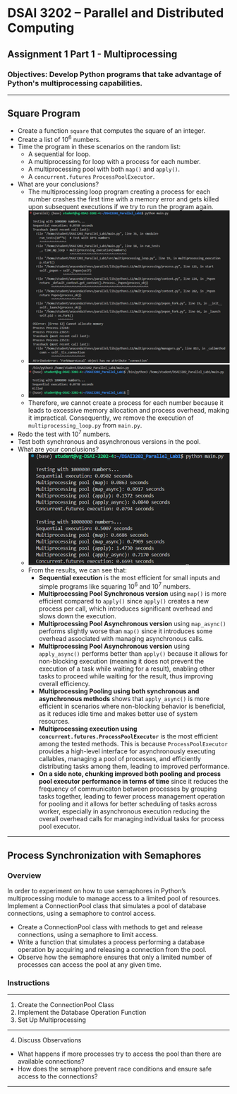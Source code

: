 # DSAI 3202 – Parallel and Distributed Computing  
## Assignment 1 Part 1 - Multiprocessing 
### Objectives: Develop Python programs that take advantage of Python's multiprocessing capabilities.
---

## Square Program
- Create a function `square` that computes the square of an integer.
- Create a list of 10<sup>6</sup> numbers.
- Time the program in these scenarios on the random list:
    - A sequential for loop.
    - A multiprocessing for loop with a process for each number.
    - A multiprocessing pool with both `map()` and `apply()`.
    - A `concurrent.futures` `ProcessPoolExecutor`.
- What are your conclusions?
    - The multiprocessing loop program creating a process for each number crashes the first time with a memory error and gets killed upon subsequent executions if we try to run the program again.
    - ![Memory error caused due to multiprocessing loop for each number](memory_error.png)
    - ![Program Killed Shown due to multiprocessing loop for each number](killed_error.png)
    - Therefore, we cannot create a process for each number because it leads to excessive memory allocation and process overhead, making it impractical. Consequently, we remove the execution of `multiprocessing_loop.py` from `main.py`.
- Redo the test with 10<sup>7</sup> numbers.
- Test both synchronous and asynchronous versions in the pool.
- What are your conclusions?
    - ![The program run for squaring numbers using pooling and process pool executor](squareprogram_run.png)
    - From the results, we can see that:
        - **Sequential execution** is the most efficient for small inputs and simple programs like squaring 10<sup>6</sup> and 10<sup>7</sup> numbers.
        - **Multiprocessing Pool Synchronous version** using `map()` is more efficient compared to `apply()` since `apply()` creates a new process per call, which introduces significant overhead and slows down the execution.
        - **Multiprocessing Pool Asynchronous version** using `map_async()` performs slightly worse than `map()` since it introduces some overhead associated with managing asynchronous calls.
        - **Multiprocessing Pool Asynchronous version** using `apply_async()` performs better than `apply()` because it allows for non-blocking execution (meaning it does not prevent the execution of a task while waiting for a result), enabling other tasks to proceed while waiting for the result, thus improving overall efficiency.
        - **Multiprocessing Pooling using both synchronous and asynchronous methods** shows that `apply_async()` is more efficient in scenarios where non-blocking behavior is beneficial, as it reduces idle time and makes better use of system resources.
        - **Multiprocessing execution using `concurrent.futures.ProcessPoolExecutor`** is the most efficient among the tested methods. This is because `ProcessPoolExecutor` provides a high-level interface for asynchronously executing callables, managing a pool of processes, and efficiently distributing tasks among them, leading to improved performance.
        - **On a side note, chunking improved both pooling and process pool executor performance in terms of time** since it reduces the frequency of communicaton between processes by grouping tasks together, leading to fewer process management operation for pooling and it allows for better scheduling of tasks across worker, especially in asynchronous execution reducing the overall overhead calls for managing individual tasks for process pool executor.

---

## Process Synchronization with Semaphores
### Overview
In order to experiment on how to use semaphores in Python’s multiprocessing 
module to manage access to a limited pool of resources. Implement a ConnectionPool class that simulates a pool of database connections, using a semaphore to control access. 
- Create a ConnectionPool class with methods to get and release connections, 
using a semaphore to limit access. 
- Write a function that simulates a process performing a database operation by 
acquiring and releasing a connection from the pool. 
- Observe how the semaphore ensures that only a limited number of processes 
can access the pool at any given time.
### Instructions
----
1. Create the ConnectionPool Class
2. Implement the Database Operation Function
3. Set Up Multiprocessing
----
4. Discuss Observations
- What happens if more processes try to access the pool than there are available 
connections? 
- How does the semaphore prevent race conditions and ensure safe access to the 
connections?
---